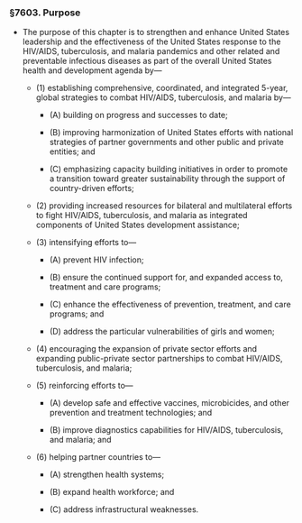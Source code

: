 ### §7603. Purpose
* The purpose of this chapter is to strengthen and enhance United States leadership and the effectiveness of the United States response to the HIV/AIDS, tuberculosis, and malaria pandemics and other related and preventable infectious diseases as part of the overall United States health and development agenda by—

  * (1) establishing comprehensive, coordinated, and integrated 5-year, global strategies to combat HIV/AIDS, tuberculosis, and malaria by—

    * (A) building on progress and successes to date;

    * (B) improving harmonization of United States efforts with national strategies of partner governments and other public and private entities; and

    * (C) emphasizing capacity building initiatives in order to promote a transition toward greater sustainability through the support of country-driven efforts;


  * (2) providing increased resources for bilateral and multilateral efforts to fight HIV/AIDS, tuberculosis, and malaria as integrated components of United States development assistance;

  * (3) intensifying efforts to—

    * (A) prevent HIV infection;

    * (B) ensure the continued support for, and expanded access to, treatment and care programs;

    * (C) enhance the effectiveness of prevention, treatment, and care programs; and

    * (D) address the particular vulnerabilities of girls and women;


  * (4) encouraging the expansion of private sector efforts and expanding public-private sector partnerships to combat HIV/AIDS, tuberculosis, and malaria;

  * (5) reinforcing efforts to—

    * (A) develop safe and effective vaccines, microbicides, and other prevention and treatment technologies; and

    * (B) improve diagnostics capabilities for HIV/AIDS, tuberculosis, and malaria; and


  * (6) helping partner countries to—

    * (A) strengthen health systems;

    * (B) expand health workforce; and

    * (C) address infrastructural weaknesses.